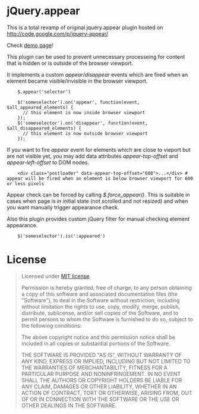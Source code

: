 # jQuery.appear

This is a total revamp of original jquery.appear plugin hosted on http://code.google.com/p/jquery-appear/

Check <a href="http://morr.github.com/appear.html">demo page</a>!

This plugin can be used to prevent unnecessary processeing for content that is hidden or is outside of the browser viewport.

It implements a custom *appear*/*disappear* events which are fired when an element became visible/invisible in the browser viewport.

        $.appear('selector')

        $('someselector').on('appear', function(event, $all_appeared_elements) {
          // this element is now inside browser viewport
        });
        $('someselector').on('disappear', function(event, $all_disappeared_elements) {
          // this element is now outside browser viewport
        });

If you want to fire *appear* event for elements which are close to vieport but are not visible yet, you may add data attributes *appear-top-offset* and *appear-left-offset* to DOM nodes.

        <div class="postloader" data-appear-top-offset="600">...</div> # appear will be fired when an element is below browser viewport for 600 or less pixels

Appear check can be forced by calling *$.force_appear()*. This is suitable in cases when page is in initial state (not scrolled and not resized) and when you want manually trigger appearance check.

Also this plugin provides custom jQuery filter for manual checking element appearance.

        $('someselector').is(':appeared')

# License

> Licensed under <a href="http://opensource.org/licenses/MIT">MIT license</a>.
>
> Permission is hereby granted, free of charge, to any person
> obtaining a copy of this software and associated documentation
> files (the "Software"), to deal in the Software without
> restriction, including without limitation the rights to use,
> copy, modify, merge, publish, distribute, sublicense, and/or sell
> copies of the Software, and to permit persons to whom the
> Software is furnished to do so, subject to the following
> conditions:
>
> The above copyright notice and this permission notice shall be
> included in all copies or substantial portions of the Software.
>
> THE SOFTWARE IS PROVIDED "AS IS", WITHOUT WARRANTY OF ANY KIND,
> EXPRESS OR IMPLIED, INCLUDING BUT NOT LIMITED TO THE WARRANTIES
> OF MERCHANTABILITY, FITNESS FOR A PARTICULAR PURPOSE AND
> NONINFRINGEMENT. IN NO EVENT SHALL THE AUTHORS OR COPYRIGHT
> HOLDERS BE LIABLE FOR ANY CLAIM, DAMAGES OR OTHER LIABILITY,
> WHETHER IN AN ACTION OF CONTRACT, TORT OR OTHERWISE, ARISING
> FROM, OUT OF OR IN CONNECTION WITH THE SOFTWARE OR THE USE OR
> OTHER DEALINGS IN THE SOFTWARE.
